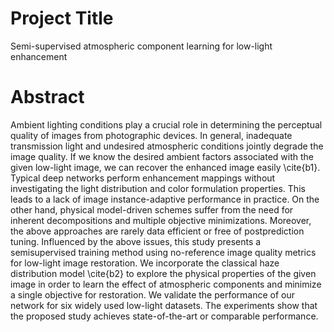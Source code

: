 # Project Title
Semi-supervised atmospheric component learning for low-light enhancement
# Abstract
Ambient lighting conditions play a crucial role in determining the perceptual quality of images from photographic devices. In general, inadequate transmission light and undesired atmospheric conditions jointly degrade the image quality. If we know the desired ambient factors associated with the given low-light image, we can recover the enhanced image easily \cite{b1}. Typical deep networks perform enhancement mappings without investigating the light distribution and color formulation properties. This leads to a  lack of  image instance-adaptive performance in practice. On the other hand, physical model-driven schemes suffer from the need for inherent decompositions and multiple objective minimizations. Moreover, the above approaches are rarely data efficient or free of postprediction tuning. Influenced by  the above issues, this study presents a semisupervised training method using no-reference image quality metrics for low-light image restoration. We incorporate the classical haze distribution model \cite{b2} to explore the physical properties of the given image in order to learn the effect of atmospheric components and minimize a single objective for restoration. We validate the performance of our network for six widely used low-light datasets. The experiments show that the proposed study achieves state-of-the-art or comparable performance.
